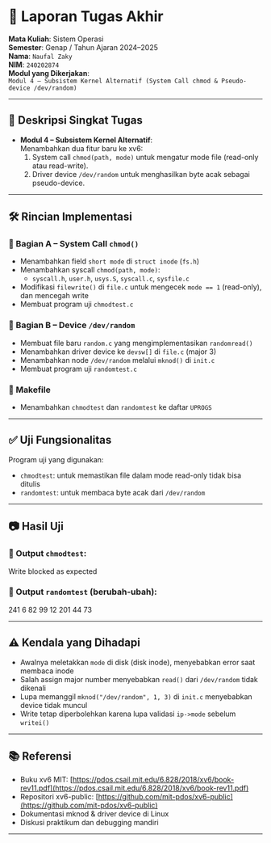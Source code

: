 # 📝 Laporan Tugas Akhir

**Mata Kuliah**: Sistem Operasi  
**Semester**: Genap / Tahun Ajaran 2024–2025  
**Nama**: `Naufal Zaky`  
**NIM**: `240202874`  
**Modul yang Dikerjakan**:  
`Modul 4 – Subsistem Kernel Alternatif (System Call chmod & Pseudo-device /dev/random)`

---

## 📌 Deskripsi Singkat Tugas

* **Modul 4 – Subsistem Kernel Alternatif**:  
  Menambahkan dua fitur baru ke xv6:
  1. System call `chmod(path, mode)` untuk mengatur mode file (read-only atau read-write).
  2. Driver device `/dev/random` untuk menghasilkan byte acak sebagai pseudo-device.

---

## 🛠️ Rincian Implementasi

### 🔹 Bagian A – System Call `chmod()`

* Menambahkan field `short mode` di `struct inode` (`fs.h`)
* Menambahkan syscall `chmod(path, mode)`:
  - `syscall.h`, `user.h`, `usys.S`, `syscall.c`, `sysfile.c`
* Modifikasi `filewrite()` di `file.c` untuk mengecek `mode == 1` (read-only), dan mencegah write
* Membuat program uji `chmodtest.c`

### 🔹 Bagian B – Device `/dev/random`

* Membuat file baru `random.c` yang mengimplementasikan `randomread()`
* Menambahkan driver device ke `devsw[]` di `file.c` (major 3)
* Menambahkan node `/dev/random` melalui `mknod()` di `init.c`
* Membuat program uji `randomtest.c`

### 🔹 Makefile

* Menambahkan `chmodtest` dan `randomtest` ke daftar `UPROGS`

---

## ✅ Uji Fungsionalitas

Program uji yang digunakan:

* `chmodtest`: untuk memastikan file dalam mode read-only tidak bisa ditulis
* `randomtest`: untuk membaca byte acak dari `/dev/random`

---

## 📷 Hasil Uji

### 📍 Output `chmodtest`:

Write blocked as expected

### 📍 Output `randomtest` (berubah-ubah):
241 6 82 99 12 201 44 73


---

## ⚠️ Kendala yang Dihadapi

* Awalnya meletakkan `mode` di disk (disk inode), menyebabkan error saat membaca inode
* Salah assign major number menyebabkan `read()` dari `/dev/random` tidak dikenali
* Lupa memanggil `mknod("/dev/random", 1, 3)` di `init.c` menyebabkan device tidak muncul
* Write tetap diperbolehkan karena lupa validasi `ip->mode` sebelum `writei()`

---

## 📚 Referensi

* Buku xv6 MIT: [https://pdos.csail.mit.edu/6.828/2018/xv6/book-rev11.pdf](https://pdos.csail.mit.edu/6.828/2018/xv6/book-rev11.pdf)
* Repositori xv6-public: [https://github.com/mit-pdos/xv6-public](https://github.com/mit-pdos/xv6-public)
* Dokumentasi mknod & driver device di Linux
* Diskusi praktikum dan debugging mandiri

---


